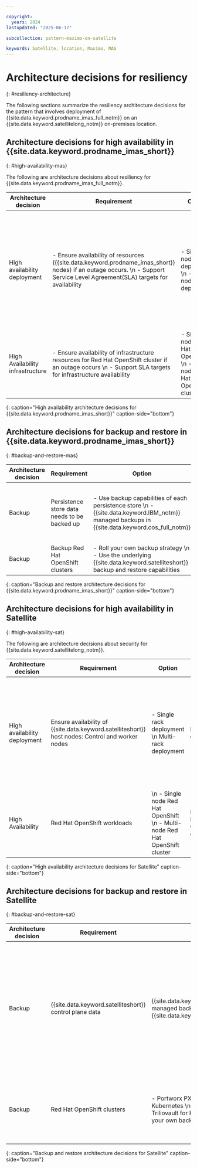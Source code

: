 ```yaml
---

copyright:
  years: 2024
lastupdated: "2025-06-17"

subcollection: pattern-maximo-on-satellite

keywords: Satellite, location, Maximo, MAS
---
```


# Architecture decisions for resiliency
{: #resiliency-architecture}

The following sections summarize the resiliency architecture decisions for the pattern that involves deployment of {{site.data.keyword.prodname_imas_full_notm}} on an {{site.data.keyword.satellitelong_notm}} on-premises location.

## Architecture decisions for high availability in {{site.data.keyword.prodname_imas_short}}
{: #high-availability-mas}

The following are architecture decisions about resiliency for {{site.data.keyword.prodname_imas_full_notm}}.

| Architecture decision | Requirement | Option | Decision | Rationale |
|---|---|---|---|---|
| High availability deployment | - Ensure availability of resources ({{site.data.keyword.prodname_imas_short}} nodes) if an outage occurs. \n - Support Service Level Agreement(SLA) targets for availability | - Single node deployment \n - Multi-node deployment	| Multi-node deployment	| Configure with a minimum of 3 hosts. Place host machines in physically different racks. Power, network, and storage isolation and even separate data centers are recommended for protection against outages for any of these components. \n There are application services and data services that need to be spread across nodes or zones with an adequate level of replication configured. In addition to Suite services, each data service in {{site.data.keyword.prodname_imas_short}} has different replication features. For more information, see [{{site.data.keyword.prodname_imas_short}} resiliency](https://www.ibm.com/docs/en/masv-and-l/cd?topic=availability-resilient-architecture-components){: external}. |
| High Availability infrastructure | - Ensure availability of infrastructure resources for Red Hat OpenShift cluster if an outage occurs \n - Support SLA targets for infrastructure availability | - Single node Red Hat OpenShift \n - Multi-node Red Hat OpenShift cluster | Multi-node Red Hat OpenShift cluster | - Configure Red Hat OpenShift clusters with a minimum of 3 worker nodes and 3 spares. \n - Size the worker nodes in each zone at 50% of required CPU capacity for workloads to meet 100% capacity requirements in case of rack failure. \n - Use pod topology spread constraints. |
{: caption="High availability architecture decisions for {{site.data.keyword.prodname_imas_short}}" caption-side="bottom"}

## Architecture decisions for backup and restore in {{site.data.keyword.prodname_imas_short}}
{: #backup-and-restore-mas}

| Architecture decision | Requirement | Option | Decision | Rationale |
|---|---|---|---|---|
| Backup |  Persistence store data needs to be backed up | - Use backup capabilities of each persistence store \n - {{site.data.keyword.IBM_notm}} managed backups in {{site.data.keyword.cos_full_notm}} | Use backup capabilities of each persistence store | To restore the {{site.data.keyword.prodname_imas_short}} instance, you must deploy or activate another database instance, and then restore the data from a backup. For more information, see [{{site.data.keyword.prodname_imas_short}} backup & restore](https://www.ibm.com/docs/en/masv-and-l/cd?topic=administering-backing-up-restoring-maximo-application-suite){: external}. |
| Backup | Backup Red Hat OpenShift clusters | - Roll your own backup strategy \n - Use the underlying {{site.data.keyword.satelliteshort}} backup and restore capabilities | Use the underlying {{site.data.keyword.satelliteshort}} backup and restore capabilities | The {{site.data.keyword.satelliteshort}} platform handles backup and restore tasks. \n  Look at restoring data to a different Red Hat OpenShift cluster if there is an outage. |
{: caption="Backup and restore architecture decisions for {{site.data.keyword.prodname_imas_short}}" caption-side="bottom"}


## Architecture decisions for high availability in Satellite
{: #high-availability-sat}

The following are architecture decisions about security for {{site.data.keyword.satellitelong_notm}}.

| Architecture decision | Requirement | Option | Decision | Rationale |
|---|---|---|---|---|
| High availability deployment| Ensure availability of {{site.data.keyword.satelliteshort}} host nodes: Control and worker nodes | - Single rack deployment \n Multi-rack deployment	| Multi-rack deployment	| Minimum of 3 hosts and spares across the 3 racks. Place the host machines in physically different racks. Power, network, and storage isolation and separate data centers recommended for protection against outages for any of these components. Separate physical locations (<100 ms latency) are recommended for protection against data center outages. For more information, see [{{site.data.keyword.satelliteshort}} HA considerations](/docs/satellite?topic=satellite-sat-ha-dr). |
| High Availability | Red Hat OpenShift workloads | \n - Single node Red Hat OpenShift \n - Multi-node Red Hat OpenShift cluster | Multi-node Red Hat OpenShift cluster | Configure Red Hat OpenShift clusters with a minimum of 3 worker nodes and spares across 3 racks. Size the worker nodes in each rack at 50% of required CPU capacity for workloads to meet 100% capacity requirements because of a rack failure. |
{: caption="High availability architecture decisions for Satellite" caption-side="bottom"}

## Architecture decisions for backup and restore in Satellite
{: #backup-and-restore-sat}

| Architecture decision | Requirement | Option | Decision | Rationale |
|---|---|---|---|---|
| Backup |  {{site.data.keyword.satelliteshort}} control plane data | {{site.data.keyword.IBM_notm}} managed backups in {{site.data.keyword.cos_full_notm}} | {{site.data.keyword.IBM_notm}} managed backups in {{site.data.keyword.cos_full_notm}}| {{site.data.keyword.IBM_notm}} {{site.data.keyword.satelliteshort}} service backs up {{site.data.keyword.satelliteshort}} control plane data as follows. For more information, see [Securing your Data](/docs/satellite?topic=satellite-data-security) \n {{site.data.keyword.satelliteshort}} control plane master data backups in {{site.data.keyword.IBM_notm}} owned {{site.data.keyword.cos_full_notm}} instance every hour \n {{site.data.keyword.satelliteshort}} enabled services master data backups in customer-owned {{site.data.keyword.cos_full_notm}} instance every 8 hours |
| Backup | Red Hat OpenShift clusters | - Portworx PX backup for Kubernetes \n Kasten by Veeam \n Triliovault for Kubernetes \n Bring your own backup tool | Portworx PX Backup for Kubernetes | Use the PX-Backup add-on to Portworx Enterprise to backup application data, configuration, and Kubernetes objects at the Kubernetes pod, namespace, or cluster level. \n Backups can be stored in a customer-owned {{site.data.keyword.cos_full_notm}} instance.|
{: caption="Backup and restore architecture decisions for Satellite" caption-side="bottom"}
